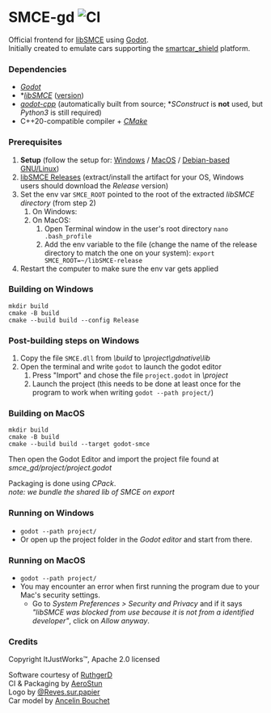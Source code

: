 # SMCE-gd ![CI](https://github.com/ItJustWorksTM/smce-gd/workflows/CI/badge.svg)

Official frontend for [libSMCE](https://github.com/ItJustWorksTM/libSMCE) using [Godot](https://godotengine.org/).  
Initially created to emulate cars supporting the [smartcar_shield](https://github.com/platisd/smartcar_shield) platform.

### Dependencies

- _[Godot](https://godotengine.org)_
- \*_[libSMCE](https://github.com/ItJustWorksTM/libSMCE)_ ([version](https://github.com/ItJustWorksTM/smce-gd/blob/master/CMakeLists.txt#L28))
- _[godot-cpp](https://github.com/godotengine/godot-cpp)_ (automatically built from source; \*_SConstruct_ is **not** used, but _Python3_ is still required)
- C++20-compatible compiler + _[CMake](https://cmake.org)_

### Prerequisites

1. **Setup** (follow the setup for: [Windows](https://github.com/ItJustWorksTM/smce-gd/wiki/Windows-setup) / [MacOS](https://github.com/ItJustWorksTM/smce-gd/wiki/MacOS-setup) / [Debian-based GNU/Linux](https://github.com/ItJustWorksTM/smce-gd/wiki/Debian-based-Linux-setup))
2. [libSMCE Releases](https://github.com/ItJustWorksTM/libSMCE/releases) (extract/install the artifact for your OS, Windows users should download the _Release_ version)
3. Set the env var `SMCE_ROOT` pointed to the root of the extracted _libSMCE directory_ (from step 2)
   1. On Windows:
   2. On MacOS:
      1. Open Terminal window in the user's root directory
         `nano .bash_profile`
      2. Add the env variable to the file (change the name of the release directory to match the one on your system): `export SMCE_ROOT=~/libSMCE-release`
4. Restart the computer to make sure the env var gets applied

### Building on Windows

```shell
mkdir build
cmake -B build
cmake --build build --config Release
```

### Post-building steps on Windows

1. Copy the file `SMCE.dll` from _\build_ to _\project\gdnative\lib_
2. Open the terminal and write `godot` to launch the godot editor
   1. Press "Import" and chose the file `project.godot` in _\project_
   2. Launch the project (this needs to be done at least once for the program to work when writing `godot --path project/`)

### Building on MacOS

```shell
mkdir build
cmake -B build
cmake --build build --target godot-smce
```

Then open the Godot Editor and import the project file found at _smce_gd/project/project.godot_

Packaging is done using _CPack_.  
_note: we bundle the shared lib of SMCE on export_

### Running on Windows

- `godot --path project/`
- Or open up the project folder in the _Godot editor_ and start from there.

### Running on MacOS

- `godot --path project/`
- You may encounter an error when first running the program due to your Mac's security settings.
  - Go to _System Preferences > Security and Privacy_ and if it says _"libSMCE was blocked from use because it is not from a identified developer"_, click on _Allow anyway_.

### Credits

Copyright ItJustWorks™, Apache 2.0 licensed

Software courtesy of [RuthgerD](https://github.com/RuthgerD)  
CI & Packaging by [AeroStun](https://github.com/AeroStun)  
Logo by [@Reves.sur.papier](https://instagram.com/reves.sur.papier/)  
Car model by [Ancelin Bouchet](https://github.com/anbouchet)
